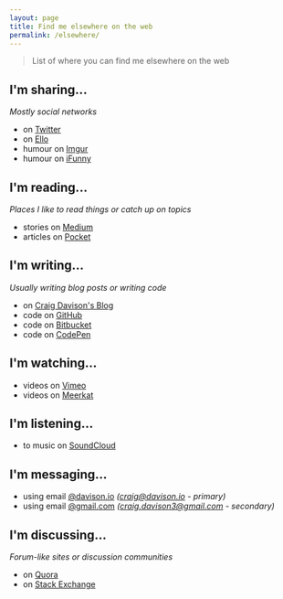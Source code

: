 ```yaml
---
layout: page
title: Find me elsewhere on the web
permalink: /elsewhere/
---
```


> List of where you can find me elsewhere on the web

## I'm sharing...

*Mostly social networks*

- on [Twitter](https://twitter.com/davisonio)
- on [Ello](https://ello.co/davisonio)
- humour on [Imgur](https://imgur.com/user/davisonio)
- humour on [iFunny](http://ifunny.co/davisonio)

## I'm reading...

*Places I like to read things or catch up on topics*

- stories on [Medium](https://medium.com/@davisonio)
- articles on [Pocket](https://getpocket.com/@davisonio)

## I'm writing...

*Usually writing blog posts or writing code*

- on [Craig Davison's Blog](https://blog.davison.io)
- code on [GitHub](https://github.com/davisonio)
- code on [Bitbucket](https://bitbucket.org/davisonio/)
- code on [CodePen](http://codepen.io/davisonio/)

## I'm watching...

- videos on [Vimeo](https://vimeo.com/davisonio)
- videos on [Meerkat](https://meerkatapp.co/davisonio)

## I'm listening...

- to music on [SoundCloud](https://soundcloud.com/davisonio)

## I'm messaging...

- using email [@davison.io](mailto:craig@davison.io) *(craig@davison.io - primary)*
- using email [@gmail.com](mailto:craig.davison3@gmail.com) *(craig.davison3@gmail.com - secondary)*

## I'm discussing...

*Forum-like sites or discussion communities*

- on [Quora](https://www.quora.com/profile/Craig-Davison-3)
- on [Stack Exchange](https://stackexchange.com/users/6582211/craig-davison)

<!--
## I'm navigating...

## I'm buying...

## I'm accessing...

## I'm learning...

## I'm testing...

## I'm referring...

## I'm utilising...

## I'm managing...

## I'm editing...

## I'm playing...

## I'm getting...
-->
